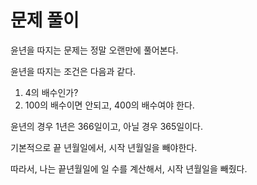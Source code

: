 # 문제 풀이
윤년을 따지는 문제는 정말 오랜만에 풀어본다.   

윤년을 따지는 조건은 다음과 같다.
1. 4의 배수인가?
2. 100의 배수이면 안되고, 400의 배수여야 한다.

윤년의 경우 1년은 366일이고, 아닐 경우 365일이다.

기본적으로 끝 년월일에서, 시작 년월일을 빼야한다.

따라서, 나는 끝년월일에 일 수를 계산해서, 시작 년월일을 빼줬다.
